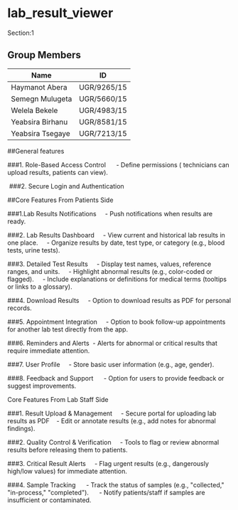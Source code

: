 # lab_result_viewer
Section:1

## Group Members

| Name                | ID             |
|---------------------|----------------|
| Haymanot Abera      | UGR/9265/15    |
| Semegn Mulugeta     | UGR/5660/15    |
| Welela Bekele       | UGR/4983/15    |
| Yeabsira Birhanu    | UGR/8581/15    |
| Yeabsira Tsegaye    | UGR/7213/15    |


##General features

###1. Role-Based Access Control  
    - Define permissions ( technicians can upload results, patients can view).  

 ###2. Secure Login and Authentication  

##Core Features From Patients Side

###1.Lab Results Notifications  
   - Push notifications when results are ready.  

###2. Lab Results Dashboard  
   - View current and historical lab results in one place.  
   - Organize results by date, test type, or category (e.g., blood tests, urine tests).  

###3. Detailed Test Results  
   - Display test names, values, reference ranges, and units.  
   - Highlight abnormal results (e.g., color-coded or flagged).  
   - Include explanations or definitions for medical terms (tooltips or links to a glossary).  

###4. Download Results  
   - Option to download results as PDF for personal records.
     

###5. Appointment Integration  
   - Option to book follow-up appointments for another lab test directly from the app.  

###6. Reminders and Alerts  
    - Alerts for abnormal or critical results that require immediate attention.  

###7. User Profile 
    - Store basic user information (e.g., age, gender).  

###8. Feedback and Support  
    - Option for users to provide feedback or suggest improvements.  

Core Features From Lab Staff Side

###1. Result Upload & Management  
   - Secure portal for uploading lab results as PDF
   - Edit or annotate results (e.g., add notes for abnormal findings).  

###2. Quality Control & Verification  
   - Tools to flag or review abnormal results before releasing them to patients.   

###3. Critical Result Alerts  
   - Flag urgent results (e.g., dangerously high/low values) for immediate attention.   

###4. Sample Tracking  
    - Track the status of samples (e.g., "collected," "in-process," "completed").  
    - Notify patients/staff if samples are insufficient or contaminated. 
